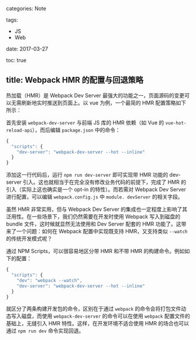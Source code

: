 categories: Note

tags:

- JS
- Web

date: 2017-03-27

toc: true

title: Webpack HMR 的配置与回退策略
---

热加载（HMR）是 Webpack Dev Server 最强大的功能之一，页面源码的变更可以无需刷新地实时推送到页面上。以 vue 为例，一个最简的 HMR 配置策略如下所示：

<!--more-->

首先安装 `webpack-dev-server` 与前端 JS 库的 HMR 依赖（如 Vue 的 `vue-hot-reload-api`），而后编辑 `package.json` 中的命令：

``` js
{
  "scripts": {
    "dev-server": "webpack-dev-server --hot --inline"
  }
}
```

添加这一行代码后，运行 `npm run dev-server` 即可实现带 HMR 功能的 dev-server 引入。这也就相当于在完全没有修改业务代码的前提下，完成了 HMR 的引入（实际上这也确实是一个 opt-in 的特性）。而若需对 Webpack Dev Server 进行配置，可以编辑 `webpack.config.js` 中 `module. devServer` 的相关字段。

虽然 HMR 非常实用，但与 Webpack Dev Server 的集成也一定程度上影响了其泛用性。在一些场景下，我们仍然需要在开发时使用 Webpack 写入到磁盘的 bundle 文件，这时候就显然无法使用和 Dev Server 配套的 HMR 功能了。这带来了一个问题：如何在 Webpack 配置中实现既支持 HMR，又支持类似 `--watch` 的传统开发模式呢？

通过 NPM Scripts，可以很容易地区分带 HMR 和不带 HMR 的构建命令。例如如下的配置：

``` js
{
  "scripts": {
    "dev": "webpack --watch",
    "dev-server": "webpack-dev-server --hot --inline"
  }
}
```

就区分了两条构建开发包的命令，区别在于通过 `webpack` 的命令会将打包文件动态写入磁盘，而使用 `webpack-dev-server` 的命令可以在使用 `webpack` 配置文件的基础上，无缝引入 HMR 特性。这样，在开发环境不适合使用 HMR 的场合也可以通过 `npm run dev` 命令实现回退。

